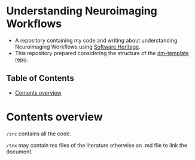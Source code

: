 # Understanding Neuroimaging Workflows

* A repository containing my code and writing about understanding Neuroimaging Workflows using [Software Heritage](https://www.softwareheritage.org/).
* This repository prepared considering the structure of the [dm-template repo](https://github.com/NISOx-BDI/dm-template).

## Table of Contents
* [Contents overview](#contents-overview)

# Contents overview

```/src``` contains all the code.

```/tex``` may contain tex files of the literature otherwise an .md file to link the document.

